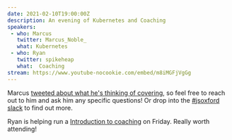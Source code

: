 ```yaml
---
date: 2021-02-10T19:00:00Z
description: An evening of Kubernetes and Coaching
speakers:
 - who: Marcus
   twitter: Marcus_Noble_
   what: Kubernetes
 - who: Ryan
   twitter: spikeheap
   what:  Coaching
stream: https://www.youtube-nocookie.com/embed/m8iMGFjVgGg
---
```


Marcus [tweeted about what he's thinking of covering](https://twitter.com/Marcus_Noble_/status/1356600550230548481), so feel free to reach out to him and ask him any specific questions! Or drop into the [#jsoxford slack](https://digitaloxford.slack.com/archives/C0UURPG9H/p1612466756040900) to find out more.

Ryan is helping run a [Introduction to coaching](https://ti.to/slate-horse/introduction-to-coaching-feb-2021) on Friday. Really worth attending!
